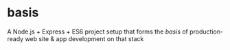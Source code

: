 # basis
A Node.js + Express + ES6 project setup that forms the *basis* of production-ready web site & app development on that stack
